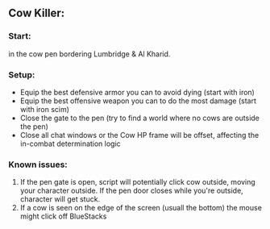 ## Cow Killer:

### Start:
in the cow pen bordering Lumbridge & Al Kharid.

### Setup:
* Equip the best defensive armor you can to avoid dying (start with iron)
* Equip the best offensive weapon you can to do the most damage (start with iron scim)
* Close the gate to the pen (try to find a world where no cows are outside the pen)
* Close all chat windows or the Cow HP frame will be offset, affecting the in-combat determination logic

### Known issues:
1. If the pen gate is open, script will potentially click cow outside, moving your character outside. If the pen door closes while you're outside, character will get stuck.
2. If a cow is seen on the edge of the screen (usuall the bottom) the mouse might click off BlueStacks